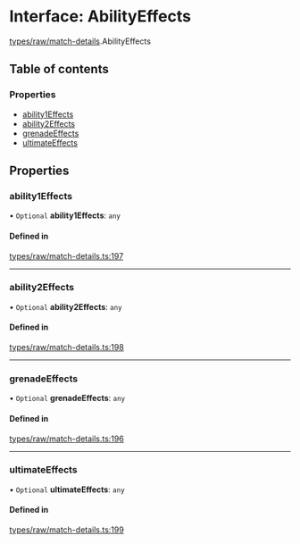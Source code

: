 # Interface: AbilityEffects

[types/raw/match-details](../modules/types_raw_match_details.md).AbilityEffects

## Table of contents

### Properties

- [ability1Effects](types_raw_match_details.AbilityEffects.md#ability1effects)
- [ability2Effects](types_raw_match_details.AbilityEffects.md#ability2effects)
- [grenadeEffects](types_raw_match_details.AbilityEffects.md#grenadeeffects)
- [ultimateEffects](types_raw_match_details.AbilityEffects.md#ultimateeffects)

## Properties

### ability1Effects

• `Optional` **ability1Effects**: `any`

#### Defined in

[types/raw/match-details.ts:197](https://github.com/jameslinimk/unofficial-valorant-api/blob/3123117/package/src/types/raw/match-details.ts#L197)

___

### ability2Effects

• `Optional` **ability2Effects**: `any`

#### Defined in

[types/raw/match-details.ts:198](https://github.com/jameslinimk/unofficial-valorant-api/blob/3123117/package/src/types/raw/match-details.ts#L198)

___

### grenadeEffects

• `Optional` **grenadeEffects**: `any`

#### Defined in

[types/raw/match-details.ts:196](https://github.com/jameslinimk/unofficial-valorant-api/blob/3123117/package/src/types/raw/match-details.ts#L196)

___

### ultimateEffects

• `Optional` **ultimateEffects**: `any`

#### Defined in

[types/raw/match-details.ts:199](https://github.com/jameslinimk/unofficial-valorant-api/blob/3123117/package/src/types/raw/match-details.ts#L199)
